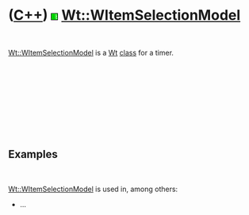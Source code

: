 
 

 

 

 

 

([C++](Cpp.md)) ![Wt](PicWt.png) [Wt::WItemSelectionModel](CppWItemSelectionModel.md)
=======================================================================================

 

[Wt::WItemSelectionModel](CppWItemSelectionModel.md) is a
[Wt](CppWt.md) [class](CppClass.md) for a timer.

 

 

 

 

 

Examples
--------

 

[Wt::WItemSelectionModel](CppWItemSelectionModel.md) is used in, among
others:

-   ...

 

 

 

 

 

 

